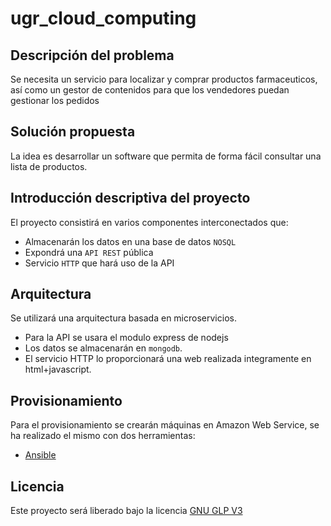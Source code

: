 # ugr_cloud_computing

## Descripción del problema

Se necesita un servicio para localizar y comprar productos farmaceuticos, así como un gestor de contenidos para que los vendedores puedan gestionar los pedidos

## Solución propuesta

La idea es desarrollar un software que permita de forma fácil consultar una lista de productos.

## Introducción descriptiva del proyecto

El proyecto consistirá en varios componentes interconectados que:

- Almacenarán los datos en una base de datos `NOSQL`
- Expondrá una `API REST` pública
- Servicio `HTTP` que hará uso de la API


## Arquitectura


Se utilizará una arquitectura basada en microservicios.

- Para la API se usara el modulo express de nodejs
- Los datos se almacenarán en `mongodb`.
- El servicio HTTP lo proporcionará  una web realizada integramente en html+javascript.

## Provisionamiento

Para el provisionamiento se crearán máquinas en Amazon Web Service, se ha realizado el mismo con dos herramientas:

 - [Ansible](https://github.com/erseco/ugr_cloud_computing/tree/master/provision/ansible/README.md)

## Licencia

Este proyecto será liberado bajo la licencia [GNU GLP V3](https://github.com/erseco/ugr_cloud_computing/blob/master/LICENSE)
